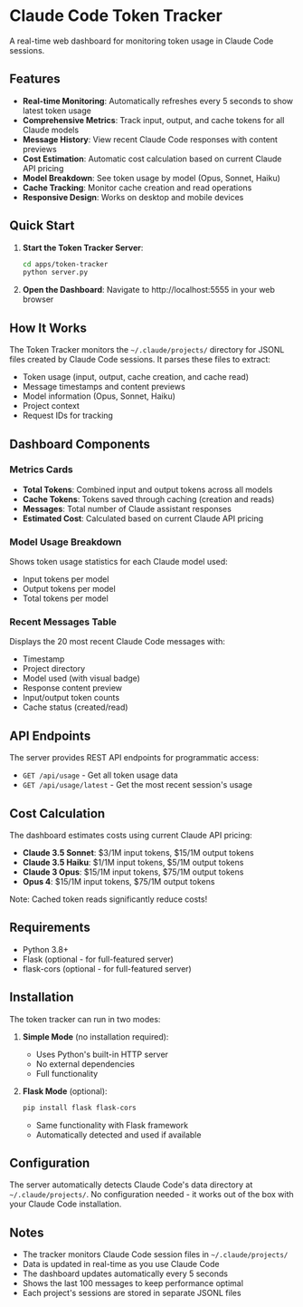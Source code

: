 # Claude Code Token Tracker

A real-time web dashboard for monitoring token usage in Claude Code sessions.

## Features

- **Real-time Monitoring**: Automatically refreshes every 5 seconds to show latest token usage
- **Comprehensive Metrics**: Track input, output, and cache tokens for all Claude models
- **Message History**: View recent Claude Code responses with content previews
- **Cost Estimation**: Automatic cost calculation based on current Claude API pricing
- **Model Breakdown**: See token usage by model (Opus, Sonnet, Haiku)
- **Cache Tracking**: Monitor cache creation and read operations
- **Responsive Design**: Works on desktop and mobile devices

## Quick Start

1. **Start the Token Tracker Server**:
   ```bash
   cd apps/token-tracker
   python server.py
   ```

2. **Open the Dashboard**:
   Navigate to http://localhost:5555 in your web browser

## How It Works

The Token Tracker monitors the `~/.claude/projects/` directory for JSONL files created by Claude Code sessions. It parses these files to extract:

- Token usage (input, output, cache creation, and cache read)
- Message timestamps and content previews
- Model information (Opus, Sonnet, Haiku)
- Project context
- Request IDs for tracking

## Dashboard Components

### Metrics Cards
- **Total Tokens**: Combined input and output tokens across all models
- **Cache Tokens**: Tokens saved through caching (creation and reads)
- **Messages**: Total number of Claude assistant responses
- **Estimated Cost**: Calculated based on current Claude API pricing

### Model Usage Breakdown
Shows token usage statistics for each Claude model used:
- Input tokens per model
- Output tokens per model
- Total tokens per model

### Recent Messages Table
Displays the 20 most recent Claude Code messages with:
- Timestamp
- Project directory
- Model used (with visual badge)
- Response content preview
- Input/output token counts
- Cache status (created/read)

## API Endpoints

The server provides REST API endpoints for programmatic access:

- `GET /api/usage` - Get all token usage data
- `GET /api/usage/latest` - Get the most recent session's usage

## Cost Calculation

The dashboard estimates costs using current Claude API pricing:
- **Claude 3.5 Sonnet**: $3/1M input tokens, $15/1M output tokens
- **Claude 3.5 Haiku**: $1/1M input tokens, $5/1M output tokens
- **Claude 3 Opus**: $15/1M input tokens, $75/1M output tokens
- **Opus 4**: $15/1M input tokens, $75/1M output tokens

Note: Cached token reads significantly reduce costs!

## Requirements

- Python 3.8+
- Flask (optional - for full-featured server)
- flask-cors (optional - for full-featured server)

## Installation

The token tracker can run in two modes:

1. **Simple Mode** (no installation required):
   - Uses Python's built-in HTTP server
   - No external dependencies
   - Full functionality

2. **Flask Mode** (optional):
   ```bash
   pip install flask flask-cors
   ```
   - Same functionality with Flask framework
   - Automatically detected and used if available

## Configuration

The server automatically detects Claude Code's data directory at `~/.claude/projects/`. No configuration needed - it works out of the box with your Claude Code installation.

## Notes

- The tracker monitors Claude Code session files in `~/.claude/projects/`
- Data is updated in real-time as you use Claude Code
- The dashboard updates automatically every 5 seconds
- Shows the last 100 messages to keep performance optimal
- Each project's sessions are stored in separate JSONL files
